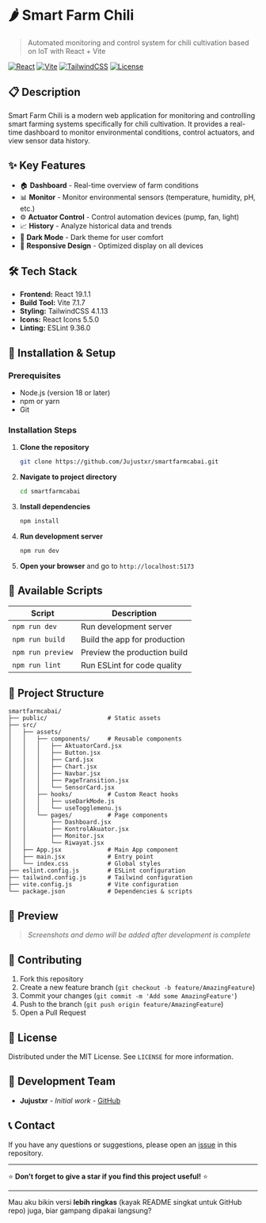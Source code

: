 

# 🌶️ Smart Farm Chili

> Automated monitoring and control system for chili cultivation based on IoT with React + Vite

[![React](https://img.shields.io/badge/React-19.1.1-61DAFB?style=flat-square\&logo=react)](https://reactjs.org/)
[![Vite](https://img.shields.io/badge/Vite-7.1.7-646CFF?style=flat-square\&logo=vite)](https://vitejs.dev/)
[![TailwindCSS](https://img.shields.io/badge/Tailwind-4.1.13-38B2AC?style=flat-square\&logo=tailwind-css)](https://tailwindcss.com/)
[![License](https://img.shields.io/badge/License-MIT-green?style=flat-square)](LICENSE)

## 📋 Description

Smart Farm Chili is a modern web application for monitoring and controlling smart farming systems specifically for chili cultivation. It provides a real-time dashboard to monitor environmental conditions, control actuators, and view sensor data history.

## ✨ Key Features

* 🏠 **Dashboard** - Real-time overview of farm conditions
* 📊 **Monitor** - Monitor environmental sensors (temperature, humidity, pH, etc.)
* ⚙️ **Actuator Control** - Control automation devices (pump, fan, light)
* 📈 **History** - Analyze historical data and trends
* 🌙 **Dark Mode** - Dark theme for user comfort
* 📱 **Responsive Design** - Optimized display on all devices

## 🛠️ Tech Stack

* **Frontend:** React 19.1.1
* **Build Tool:** Vite 7.1.7
* **Styling:** TailwindCSS 4.1.13
* **Icons:** React Icons 5.5.0
* **Linting:** ESLint 9.36.0

## 🚀 Installation & Setup

### Prerequisites

* Node.js (version 18 or later)
* npm or yarn
* Git

### Installation Steps

1. **Clone the repository**

   ```bash
   git clone https://github.com/Jujustxr/smartfarmcabai.git
   ```

2. **Navigate to project directory**

   ```bash
   cd smartfarmcabai
   ```

3. **Install dependencies**

   ```bash
   npm install
   ```

4. **Run development server**

   ```bash
   npm run dev
   ```

5. **Open your browser** and go to `http://localhost:5173`

## 📜 Available Scripts

| Script            | Description                  |
| ----------------- | ---------------------------- |
| `npm run dev`     | Run development server       |
| `npm run build`   | Build the app for production |
| `npm run preview` | Preview the production build |
| `npm run lint`    | Run ESLint for code quality  |

## 📁 Project Structure

```
smartfarmcabai/
├── public/                 # Static assets
├── src/
│   ├── assets/
│   │   ├── components/     # Reusable components
│   │   │   ├── AktuatorCard.jsx
│   │   │   ├── Button.jsx
│   │   │   ├── Card.jsx
│   │   │   ├── Chart.jsx
│   │   │   ├── Navbar.jsx
│   │   │   ├── PageTransition.jsx
│   │   │   └── SensorCard.jsx
│   │   ├── hooks/          # Custom React hooks
│   │   │   ├── useDarkMode.js
│   │   │   └── useTogglemenu.js
│   │   └── pages/          # Page components
│   │       ├── Dashboard.jsx
│   │       ├── KontrolAkuator.jsx
│   │       ├── Monitor.jsx
│   │       └── Riwayat.jsx
│   ├── App.jsx             # Main App component
│   ├── main.jsx            # Entry point
│   └── index.css           # Global styles
├── eslint.config.js        # ESLint configuration
├── tailwind.config.js      # Tailwind configuration
├── vite.config.js          # Vite configuration
└── package.json            # Dependencies & scripts
```

## 🎨 Preview

> *Screenshots and demo will be added after development is complete*

## 🤝 Contributing

1. Fork this repository
2. Create a new feature branch (`git checkout -b feature/AmazingFeature`)
3. Commit your changes (`git commit -m 'Add some AmazingFeature'`)
4. Push to the branch (`git push origin feature/AmazingFeature`)
5. Open a Pull Request

## 📝 License

Distributed under the MIT License. See `LICENSE` for more information.

## 👥 Development Team

* **Jujustxr** - *Initial work* - [GitHub](https://github.com/Jujustxr)

## 📞 Contact

If you have any questions or suggestions, please open an [issue](https://github.com/Jujustxr/smartfarmcabai/issues) in this repository.

---

⭐ **Don’t forget to give a star if you find this project useful!** ⭐

---

Mau aku bikin versi **lebih ringkas** (kayak README singkat untuk GitHub repo) juga, biar gampang dipakai langsung?

